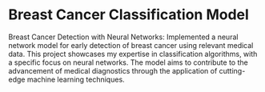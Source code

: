 # Breast Cancer Classification Model
Breast Cancer Detection with Neural Networks: Implemented a neural network model for early detection of breast cancer using relevant medical data. This project showcases my expertise in classification algorithms, with a specific focus on neural networks. The model aims to contribute to the advancement of medical diagnostics through the application of cutting-edge machine learning techniques.
